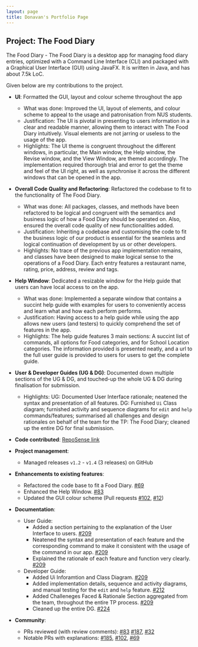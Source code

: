 ```yaml
---
layout: page
title: Donavan's Portfolio Page
---
```


## Project: The Food Diary

The Food Diary - The Food Diary is a desktop app for managing food diary entries,
 optimized with a Command Line Interface (CLI) and packaged with a Graphical User Interface (GUI) using JavaFX.
 It is written in Java, and has about 7.5k LoC.

Given below are my contributions to the project.

* **UI**: Formatted the GUI, layout and colour scheme throughout the app
  * What was done: Improved the UI, layout of elements, and colour scheme to appeal to the usage and patronisation
  from NUS students.
  * Justification: The UI is pivotal in presenting to users information in a clear and readable manner, allowing them to
  interact with The Food Diary intuitively. Visual elements are not jarring or useless to the usage of the app.
  * Highlights: The UI theme is congruent throughout the different windows, in particular, the Main window, the Help
  window, the Revise window, and the View Window, are themed accordingly.
  The implementation required thorough trial and error to get the theme and feel of the UI right,
  as well as synchronise it across the different windows that can be opened in the app.

* **Overall Code Quality and Refactoring**: Refactored the codebase to fit to the functionality of The Food Diary.
  * What was done: All packages, classes, and methods have been refactored to be logical and congruent with the semantics
  and business logic of how a Food Diary should be operated on.
  Also, ensured the overall code quality of new functionalities added.
  * Justification: Inheriting a codebase and customising the code to fit the business logic of our product is essential
  for the seamless and logical continuation of development by us or other developers.
  * Highlights: No trace of the previous app implementation remains, and classes have been designed to make logical
  sense to the operations of a Food Diary. Each entry features a restaurant name, rating, price, address, review and tags.

* **Help Window**: Dedicated a resizable window for the Help guide that users can have local access to on the app.
  * What was done: Implemented a separate window that contains a succint help guide with examples for users to
  conveniently access and learn what and how each perform performs.
  * Justification: Having access to a help guide while using the app allows new users (and testers) to quickly comprehend
  the set of features in the app.
  * Highlights: The help guide features 3 main sections: A succint list of commands, all options for Food categories,
  and for School Location categories. The information provided is presented neatly, and a url to the full user guide
  is provided to users for users to get the complete guide.
  
* **User & Developer Guides (UG & DG)**: Documented down multiple sections of the UG & DG, and touched-up the whole UG & DG
 during finalisation for submission.
  * Highlights: UG: Documented User Interface rationale; neatened the syntax and presentation of all features.
  DG: Furnished `Ui` Class diagram; furnished activity and sequence diagrams for `edit` and `help` commands/features;
  summarised all challenges and design rationales on behalf of the team for the TP: The Food Diary;
  cleaned up the entire DG for final submission.

* **Code contributed**: [RepoSense link](https://nus-cs2103-ay2021s2.github.io/tp-dashboard/?search=donavan&sort=groupTitle&sortWithin=title&timeframe=commit&mergegroup=&groupSelect=groupByRepos&breakdown=true&checkedFileTypes=docs~functional-code~test-code~other&since=2021-02-19)

* **Project management**:
  * Managed releases `v1.2` - `v1.4` (3 releases) on GitHub

* **Enhancements to existing features**:
  * Refactored the code base to fit a Food Diary. [\#69](https://github.com/AY2021S2-CS2103-T14-2/tp/pull/69)
  * Enhanced the Help Window. [\#83](https://github.com/AY2021S2-CS2103-T14-2/tp/pull/83)
  * Updated the GUI colour scheme (Pull requests [\#102](https://github.com/AY2021S2-CS2103-T14-2/tp/pull/102),
  [\#12](https://github.com/AY2021S2-CS2103-T14-2/tp/pull/112))

* **Documentation**:
  * User Guide:
    * Added a section pertaining to the explanation of the User Interface to users.
    [\#209](https://github.com/AY2021S2-CS2103-T14-2/tp/pull/209)
    * Neatened the syntax and presentation of each feature and the corresponding command to make it consistent with the
    usage of the command in our app. [\#209](https://github.com/AY2021S2-CS2103-T14-2/tp/pull/209)
    * Explained the rationale of each feature and function very clearly. [\#209](https://github.com/AY2021S2-CS2103-T14-2/tp/pull/209)
  * Developer Guide:
    * Added Ui Inforamtion and Class Diagram. [\#209](https://github.com/AY2021S2-CS2103-T14-2/tp/pull/209)
    * Added implementation details, sequence and activity diagrams, and manual testing for the `edit` and `help` feature.
    [\#212](https://github.com/AY2021S2-CS2103-T14-2/tp/pull/212)
    * Added Challeneges Faced & Rationale Section aggregated from the team, throughout the entire TP process.
    [\#209](https://github.com/AY2021S2-CS2103-T14-2/tp/pull/209)
    * Cleaned up the entire DG. [\#224](https://github.com/AY2021S2-CS2103-T14-2/tp/pull/224)

* **Community**:
  * PRs reviewed (with review comments): [\#83](https://github.com/AY2021S2-CS2103-T14-2/tp/pull/83)
  [\#187](https://github.com/AY2021S2-CS2103-T14-2/tp/pull/187),
  [\#32](https://github.com/AY2021S2-CS2103-T14-2/tp/pull/183)
  * Notable PRs with explanations: [\#185](https://github.com/AY2021S2-CS2103-T14-2/tp/pull/185),
  [\#102](https://github.com/AY2021S2-CS2103-T14-2/tp/pull/102),
  [\#69](https://github.com/AY2021S2-CS2103-T14-2/tp/pull/69)
